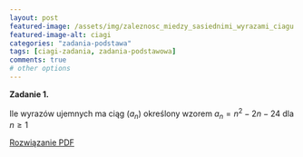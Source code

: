 ```yaml
---
layout: post
featured-image: /assets/img/zaleznosc_miedzy_sasiednimi_wyrazami_ciagu.png
featured-image-alt: ciagi
categories: "zadania-podstawa"
tags: [ciagi-zadania, zadania-podstawowa]
comments: true
# other options
---
```


**Zadanie 1.**

Ile wyrazów ujemnych ma ciąg $(a_n)$ określony wzorem $a_n=n^2-2n-24$ dla $n\geq1$

<!-- Odnośnik do rozwiązania w folderze data -->
<a class="solution" href="/data/mydoc.pdf" target="_blank">Rozwiązanie PDF</a>